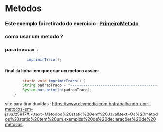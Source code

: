 # Metodos
### Este exemplo foi retirado do exercicio : [PrimeiroMetodo](https://github.com/gladsonsimoes/ExerciciosDeExemplo_Java/blob/main/ExerciciosDeExemplo/06_metodos/01_PrimeiroMetodo.java/)
### como usar um metodo ?
### para invocar :
~~~java
          imprimirTraco();
~~~
#### final da linha tem que criar um metodo assim :
~~~java
        static void imprimirTraco() {
        String padraoTraco = "------------------------------------------------";
        System.out.println(padraoTraco);
    }
~~~

site para tirar duvidas : https://www.devmedia.com.br/trabalhando-com-metodos-em-java/25917#:~:text=Métodos%20static%20em%20Java&text=Os%20métodos%20static%20tem%20um,exemplos%20de%20declarações%20de%20métodos.
